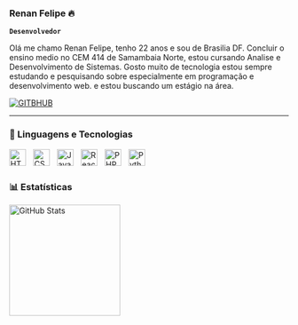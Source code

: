 ### Renan Felipe 🔥

**`Desenvolvedor`**

Olá me chamo Renan Felipe, tenho 22 anos e sou de Brasilia DF.
Concluir o ensino medio no CEM 414 de Samambaia Norte, estou cursando Analise e Desenvolvimento de Sistemas. Gosto muito de tecnologia estou sempre estudando e pesquisando sobre especialmente em programação e desenvolvimento web. e estou buscando um estágio na área. 

<p align="left">
    <a href="https://github.com/DEVrenanxyz?tab=followers">
        <img 
            alt="GITBHUB" 
            title="Me siga no GitHub" 
            src="https://custom-icon-badges.demolab.com/github/followers/DEVrenanxyz?color=236ad3&labelColor=1155ba&style=for-the-badge&logo=github&label=GITHub&logoColor=white"
        />
    </a>
</p>

---

### 🤖 Linguagens e Tecnologias

<img 
    align="left" 
    alt="HTML"
    title="HTML" 
    width="30px" 
    style="padding-right: 10px;" 
    src="https://cdn.jsdelivr.net/gh/devicons/devicon@latest/icons/html5/html5-original.svg" 
/>
<img 
    align="left" 
    alt="CSS" 
    title="CSS"
    width="30px" 
    style="padding-right: 10px;" 
    src="https://cdn.jsdelivr.net/gh/devicons/devicon@latest/icons/css3/css3-original.svg" 
/>
<img 
    align="left" 
    alt="JavaScript" 
    title="JavaScript"
    width="30px" 
    style="padding-right: 10px;" 
    src="https://cdn.jsdelivr.net/gh/devicons/devicon@latest/icons/javascript/javascript-original.svg" 
/>
<img 
    align="left" 
    alt="React"
    title="React" 
    width="30px" 
    style="padding-right: 10px;" 
    src="https://cdn.jsdelivr.net/gh/devicons/devicon@latest/icons/react/react-original.svg" 
/>
<img 
    align="left" 
    alt="PHP" 
    title="PHP"
    width="30px" 
    style="padding-right: 10px;" 
    src="https://cdn.jsdelivr.net/gh/devicons/devicon@latest/icons/php/php-original.svg" 
/>
<img 
    align="left" 
    alt="Python" 
    title="Python"
    width="30px" 
    style="padding-right: 10px;" 
    src="https://cdn.jsdelivr.net/gh/devicons/devicon@latest/icons/python/python-original.svg" 
/>


<br/>
<br/>

### 📊 Estatísticas

<p>
  <img 
    align="left" 
    alt="GitHub Stats" 
    height="200" 
    style="padding-right: 10px;" 
    src="https://github-readme-stats.vercel.app/api?username=DEVrenanxyz&show_icons=true&theme=tokyonight&include_all_commits=true&locale=pt-br" 
  />
</p>

